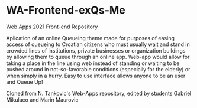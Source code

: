 # WA-Frontend-exQs-Me
Web Apps 2021 Front-end Repository

Aplication of an online Queueing theme made for purposes of easing access of queueing to Croatian 
citizens who must usually wait and stand in crowded lines of institutions, private businesses or 
organization buildings by allowing them to queue through an online app. Web-app would allow for
taking a place in the line using web instead of standing or waiting to be pushed around in not-so-favorable
conditions (especially for the elderly) or when simply in a hurry. Easy to use interface allows anyone to be an user and Queue Up!

Cloned from N. Tankovic's Web-Apps repository, edited by students Gabriel Mikulaco and Marin Maurovic
